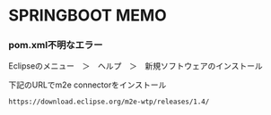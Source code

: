 # SPRINGBOOT MEMO

### pom.xml不明なエラー

Eclipseのメニュー　＞　ヘルプ　＞　新規ソフトウェアのインストール

下記のURLでm2e connectorをインストール
```
https://download.eclipse.org/m2e-wtp/releases/1.4/
```
